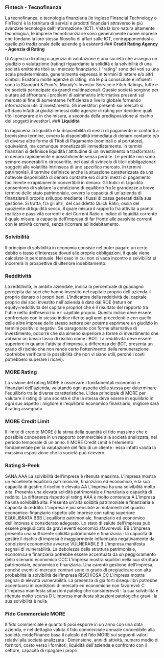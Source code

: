 ### **Fintech - Tecnofinanza**

La tecnofinanza, o tecnologia finanziaria (in inglese Financial Technology o FinTech) è la fornitura di servizi e prodotti finanziari attraverso le più avanzate tecnologie dell'informazione (ICT). Vista la loro natura altamente tecnologica, le imprese tecnofinanziarie sono generalmente nuove imprese che fondano la loro stessa filosofia di affari sulle ICT, contrapponendosi a quello più tradizionale delle aziende già esistenti
                                                                                                  ### **Cradit Rating Agency - Agenzia di Rating**

Un'agenzia di rating o agenzia di valutazione è una società che assegna un giudizio o valutazione (rating) riguardante la solidità e la solvibilità di una società emittente titoli sul mercato finanziario.
I "rating" sono dei voti su una scala predeterminata, generalmente espressa in termini di lettere e/o altri simboli. Esistono molte agenzie di rating, ma le più conosciute e influenti sono la Standard & Poor's, Moody's Investor Service e Fitch Ratings, tutte e tre società partecipate da grandi multinazionali. Queste società sorgono per aiutare ad affrontare i problemi di asimmetria informativa presenti sul mercato al fine di aumentarne l'efficienza a livello globale fornendo informazioni utili d'investimento.
Gli investitori presenti sui mercati si affidano infatti ai giudizi emessi dalle agenzie di rating per decidere quali titoli comprare e in che misura, a seconda della predisposizione al rischio dei soggetti investitori.
                                                                                                 ### **Liquidità**

In ragioneria la liquidità è la disponibilità di mezzi di pagamento in contanti a brevissimo termine, ovvero la disponibilità immediata di denaro contante e/o di diverse altre forme di Titoli di Pagamento (nominali o al portatore), equivalenti, ma comunque monetizzabili immediatamente.
In termini finanziari si definisce liquidità l'attitudine di un investimento a trasformarsi in denaro rapidamente e possibilmente senza perdite. Le perdite non sono sempre esonerabili o circoscritte, nei casi di svincolo di titoli obbligazionari soggetti alla volatilità intrinseca di uno specifico mercato.
In termini patrimoniali, il termine definisce anche la situazione caratterizzata da una notevole disponibilità di denaro contante e/o di altri mezzi di pagamento facilmente e rapidamente convertibili in denaro.
Gli Indici di Liquidità consentono di valutare la condizione di equilibrio fra le grandezze a breve termine dello stato patrimoniale, ovvero la capacità di un'azienda di finanziare il proprio sviluppo mediante i flussi di cassa generati dalla sua gestione. Si tratta, fra gli altri, del cosiddetto Quick Ratio, ossia del quoziente di liquidità secco, il quale misura il rapporto fra attività a pronto realizzo e passività correnti e del Current Ratio o indice di liquidità corrente il quale misura la capacità dell'impresa di far fronte alle passività correnti con le attività correnti, senza ricorrere ad indebitamento.

### **Solvibilità**

Il principio di solvibilità in economia consiste nel poter pagare un certo debito o tasso d'interesse dovuti alle proprie obbligazioni, il quale viene calcolato in percentuale. Nel caso in cui non si vada incontro a solvibilità si incorrerà in prospettive di ulteriore indebitamento.

### **Redditività**

La redditività, in ambito aziendale, indica la percentuale di guadagno percepita dai soci che hanno investito nel capitale proprio dell'azienda il proprio denaro o i propri beni. L'indicatore della redditività del capitale proprio dei soci investito nell'azienda è dato dal ROE (return on equity=redditività del capitale proprio) che è il risultato del rapporto tra l'utile netto dell'esercizio e il capitale proprio.
Questo indice deve essere confrontato con lo stesso indice riferito agli anni precedenti e con quello delle altre imprese dello stesso settore per poterne esprimere un giudizio in termini positivi o negativi. Se paragonato con forme alternative di investimento, occorre che sia almeno superiore a forme di investimento che abbiano un basso tasso di rischio come i BOT.
La redditività deve essere superiore in quanto l'attività d'impresa, a differenza dei BOT, presenta un grado di rischio che non rende certo l'ottenimento della remunerazione (potrebbe verificarsi la possibilità che non vi siano utili, perché i costi potrebbero superare i ricavi).

### **MORE Rating**

La visione del rating MORE è osservare i fondamentali economici e finanziari dell'azienda, valutando ogni aspetto della stessa per determinare l'equilibrio tra le diverse caratteristiche. L'idea principale di MORE per valutare il rating di una società è che la stessa deve essere in equilibrio in ogni suo aspetto :  migliore è l'equilibrio economico finanziario, migliore sarà il rating assegnato.

### **MORE Credit Limit**

Il limite di credito MORE è la stima della quantità di fido massimo che è possibile concedere in un rapporto commerciale alla società analizzata, nel periodo temporale di un anno. Il MORE Credit Limit è l'elemento fondamentale per la valutazione del fido di un cliente :  esso infatti valuta la massima esposizione che la società può ricevere.

### **Rating S-Peek**

SANA
AAA  La solvibilità dell'imprese è ritenuta massima. L'impresa mostra un eccellente equilibrio patrimoniale, finanziario ed economico, e la sua capacità di gestire il rischio è elevata
AA  L'impresa ha una solvibilità molto alta. Presenta una elevata solidità patrimoniale e finanziaria e capacità di reddito. La differenza rispetto al rating AAA è molto contenuta
A  L'impresa ha una solvibilità alta. Presenta un'alta solidità patrimoniale e finanziaria e capacità di reddito. L'impresa è più sensibile ai mutamenti del quadro economico-finanziario rispetto alle imprese con rating superiore
EQUILIBRATA
BBB L'equilibrio patrimoniale, finanziario ed economico dell'impresa è considerato adeguato. Lo stato di salute dell'impresa può essere pregiudicato da gravi eventi economici sfavorevoli.
BB  L'impresa presenta una sufficiente solidità patrimoniale e finanziaria :  la capacità di gestire il rischio di impresa è maggiormente influenzato negativamente da condizioni economiche avverse
VULNERABILE
B L'impresa manifesta segnali di vulnerabilità. La debolezza della struttura patrimoniale, economica e finanziaria potrebbe essere accentuata da un peggioramento dello scenario economico
CCC L'impresa mostra squilibri nella sua struttura patrimoniale, economica e finanziaria. Una carente gestione dell'impresa, nonché eventi di mercato contrari sono in grado di pregiudicare con alta probabilità la solvibilità dell'impresa
RISCHIOSA
CC L'impresa mostra segnali di elevata vulnerabilità. La presenza di già forti disequilibri potrebbe accentuarsi in condizioni di mercato ed economiche non favorevoli
C L'impresa manifesta situazioni patologiche considerevoli :  la sua solvibilità è ritenuta molto scarsa
D L'impresa manifesta situazioni patologiche gravi :  la sua solvibilità è nulla

### **Fido Commerciale MORE**

Il fido commerciale è quanto ti puoi esporre in un anno con una data azienda, e nel dettaglio valuta il fido commerciale annuale concedibile alla società. modeFinance basa il calcolo del fido MORE sui seguenti valori relativi alla società analizzata :  Dimensione, anni di attività, numero medio di fornitori, costo verso i fornitori, liquidità dell'azienda e confronto con il settore, capacità di ripagare i propri
